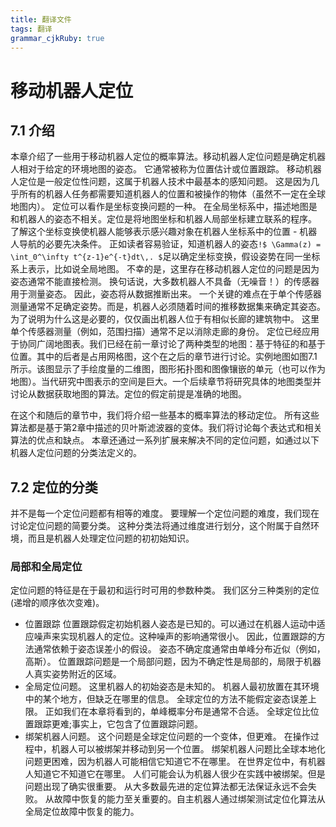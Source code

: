 ```yaml
---
title: 翻译文件
tags: 翻译
grammar_cjkRuby: true
---
```

# 移动机器人定位
## 7.1 介绍
本章介绍了一些用于移动机器人定位的概率算法。移动机器人定位问题是确定机器人相对于给定的环境地图的姿态。 它通常被称为位置估计或位置跟踪。 移动机器人定位是一般定位性问题，这属于机器人技术中最基本的感知问题。 这是因为几乎所有的机器人任务都需要知道机器人的位置和被操作的物体（虽然不一定在全球地图内）。
定位可以看作是坐标变换问题的一种。 在全局坐标系中，描述地图是和机器人的姿态不相关。定位是将地图坐标和机器人局部坐标建立联系的程序。 了解这个坐标变换使机器人能够表示感兴趣对象在机器人坐标系中的位置 - 机器人导航的必要先决条件。 正如读者容易验证，知道机器人的姿态`!$ \Gamma(z) = \int_0^\infty t^{z-1}e^{-t}dt\,. $`足以确定坐标变换，假设姿势在同一坐标系上表示，比如说全局地图。
不幸的是，这里存在移动机器人定位的问题是因为姿态通常不能直接检测。 换句话说，大多数机器人不具备（无噪音！）的传感器用于测量姿态。 因此，姿态将从数据推断出来。 一个关键的难点在于单个传感器测量通常不足确定姿势。而是，机器人必须随着时间的推移数据集来确定其姿态。 为了说明为什么这是必要的，仅仅画出机器人位于有相似长廊的建筑物中。 这里单个传感器测量（例如，范围扫描）通常不足以消除走廊的身份。
定位已经应用于协同广阔地图表。我们已经在前一章讨论了两种类型的地图：基于特征的和基于位置。其中的后者是占用网格图，这个在之后的章节进行讨论。实例地图如图7.1所示。该图显示了手绘度量的二维图，图形拓扑图和图像镶嵌的单元（也可以作为地图）。当代研究中图表示的空间是巨大。一个后续章节将研究具体的地图类型并讨论从数据获取地图的算法。定位的假定前提是准确的地图。

在这个和随后的章节中，我们将介绍一些基本的概率算法的移动定位。 所有这些算法都是基于第2章中描述的贝叶斯滤波器的变体。我们将讨论每个表达式和相关算法的优点和缺点。 本章还通过一系列扩展来解决不同的定位问题，如通过以下机器人定位问题的分类法定义的。

## 7.2 定位的分类

并不是每一个定位问题都有相等的难度。 要理解一个定位问题的难度，我们现在讨论定位问题的简要分类。 这种分类法将通过维度进行划分，这个附属于自然环境，而且是机器人处理定位问题的初初始知识。

### 局部和全局定位
定位问题的特征是在于最初和运行时可用的参数种类。 我们区分三种类别的定位(递增的顺序依次变难)。

+ 位置跟踪 位置跟踪假定初始机器人姿态是已知的。可以通过在机器人运动中适应噪声来实现机器人的定位。这种噪声的影响通常很小。 因此，位置跟踪的方法通常依赖于姿态误差小的假设。 姿态不确定度通常由单峰分布近似（例如，高斯）。 位置跟踪问题是一个局部问题，因为不确定性是局部的，局限于机器人真实姿势附近的区域。
+ 全局定位问题。 这里机器人的初始姿态是未知的。 机器人最初放置在其环境中的某个地方，但缺乏在哪里的信息。 全球定位的方法不能假定姿态误差上限。 正如我们在本章将看到的，单峰概率分布是通常不合适。 全球定位比位置跟踪更难;事实上，它包含了位置跟踪问题。
+ 绑架机器人问题。 这个问题是全球定位问题的一个变体，但更难。 在操作过程中，机器人可以被绑架并移动到另一个位置。 绑架机器人问题比全球本地化问题更困难，因为机器人可能相信它知道它不在哪里。 在世界定位中，有机器人知道它不知道它在哪里。 人们可能会认为机器人很少在实践中被绑架。但是问题出现了确实很重要。 从大多数最先进的定位算法都无法保证永远不会失败。 从故障中恢复的能力至关重要的。自主机器人通过绑架测试定位化算法从全局定位故障中恢复的能力。
